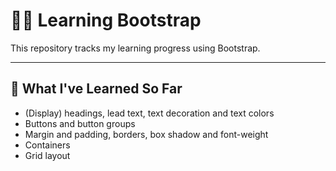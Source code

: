 # 👨‍💻 Learning Bootstrap

This repository tracks my learning progress using Bootstrap. 



-----



## 🧠 What I've Learned So Far

- (Display) headings, lead text, text decoration and text colors
- Buttons and button groups
- Margin and padding, borders, box shadow and font-weight
- Containers
- Grid layout